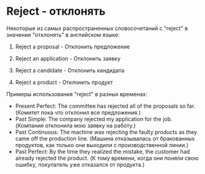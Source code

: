 # Reject - отклонять




Некоторые из самых распространенных словосочетаний с "reject" в значении "отклонять" в английском языке:

1. Reject a proposal - Отклонить предложение

2. Reject an application - Отклонить заявку

3. Reject a candidate - Отклонить кандидата

4. Reject a product - Отклонить продукт

Примеры использования "reject" в разных временах:

- Present Perfect: The committee has rejected all of the proposals so far. (Комитет пока что отклонил все предложения.)
- Past Simple: The company rejected my application for the job. (Компания отклонила мою заявку на работу.)
- Past Continuous: The machine was rejecting the faulty products as they came off the production line. (Машина отказывалась от бракованных продуктов, как только они выходили с производственной линии.)
- Past Perfect: By the time they realized the mistake, the customer had already rejected the product. (К тому времени, когда они поняли свою ошибку, покупатель уже отказался от продукта.)